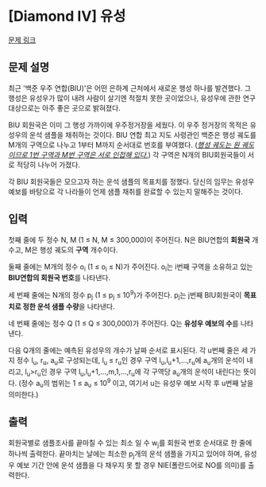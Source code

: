 # [Diamond IV] 유성

[문제 링크](https://www.acmicpc.net/problem/8217) 

## 문제 설명

<p>최근 '백준 우주 연합(BIU)'은 어떤 은하계 근처에서 새로운 행성 하나를 발견했다. 그 행성은 유성우가 많이 내려 사람이 살기엔 적절치 못한 곳이었으나, 유성우에 관한 연구 대상으로는 아주 좋은 곳으로 밝혀졌다.</p>

<p>BIU 회원국은 이미 그 행성 가까이에 우주정거장을 세웠다. 이 우주 정거장의 목적은 유성우의 운석 샘플을 채취하는 것이다. BIU 연합 최고 지도 사령관인 백준은 행성 궤도를 M개의 구역으로 나누고 1부터 M까지 순서대로 번호를 부여했다. (<em><u>행성 궤도는 원 궤도이므로 1번 구역과 M번 구역은 서로 인접해 있다.</u></em>) 각 구역은 N개의 BIU회원국들이 서로 적당히 나누어 가졌다.</p>

<p>각 BIU 회원국들은 모으고자 하는 운석 샘플의 목표치를 정했다. 당신의 임무는 유성우 예보를 바탕으로 각 나라들이 언제 샘플 채취를 완료할 수 있는지 말해주는 것이다.</p>

## 입력 

 <p>첫째 줄에 두 정수 N, M (1 ≤ N, M ≤ 300,000)이 주어진다. N은 BIU연합의 <strong>회원국</strong> 개수고, M은 행성 궤도의 <strong>구역</strong> 개수이다.</p>

<p>둘째 줄에는 M개의 정수 o<sub>i</sub> (1 ≤ o<sub>i</sub> ≤ N)가 주어진다. o<sub>i</sub>는 i번째 구역을 소유하고 있는<strong> BIU연합의 회원국 번호</strong>를 나타낸다.</p>

<p>세 번째 줄에는 N개의 정수 p<sub>j</sub> (1 ≤ p<sub>j</sub> ≤ 10<sup>9</sup>)가 주어진다. p<sub>j</sub>는 j번째 BIU회원국이 <strong>목표치로 정한 운석 샘플 수량</strong>을 나타낸다.</p>

<p>네 번째 줄에는 정수 Q (1 ≤ Q ≤ 300,000)가 주어진다. Q는 <strong>유성우 예보의 수</strong>를 나타낸다.</p>

<p>다음 Q개의 줄에는 예측된 유성우의 개수가 날짜 순서로 표시된다. 각 u번째 줄은 세 가지 정수 l<sub>u</sub>, r<sub>u</sub>, a<sub>u</sub>로 구성되는데, l<sub>u </sub>≤ r<sub>u</sub>인 경우 구역 l<sub>u</sub>,l<sub>u</sub>+1,…,r<sub>u</sub>에 a<sub>u</sub>개의 운석이 내리고, l<sub>u</sub>>r<sub>u</sub>인 경우 구역 l<sub>u</sub>,l<sub>u</sub>+1,…,m,1,…,r<sub>u</sub>에 각 구역당 a<sub>u</sub>개의 운석이 내린다는 뜻이다. (정수 a<sub>u</sub>의 범위는 1 ≤ a<sub>u</sub> ≤ 10<sup>9 </sup>이고, 여기서 u는 유성우 예보 시작 후 u번째 날을 의미한다.)</p>

## 출력 

 <p>회원국별로 샘플조사를 끝마칠 수 있는 최소 일 수 w<sub>j</sub>를 회원국 번호 순서대로 한 줄에 하나씩 출력한다. 끝마치는 날에는 최소한 p<sub>j</sub>개의 운석 샘플을 가지고 있어야 하며, 유성우 예보 기간 안에 운석 샘플을 다 채우지 못 할 경우 NIE(폴란드어로 NO를 의미)를 출력한다.</p>

